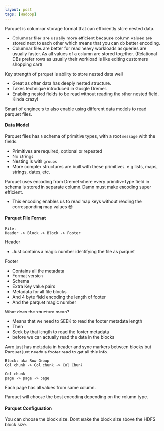 ```yaml
---
layout: post
tags: [Hadoop]
---
```

Parquet is columnar storage format that can efficiently store nested data.
- Columnar files are usually more efficient because column values are stored next to each other which means that you can do better encoding.
- Columnar files are better for read heavy workloads as queries are usually faster. As all values of a column are stored together. (Relational DBs prefer rows as usually their workload is like editing customers shopping cart)

Key strength of parquet is ability to store nested data well.
- Great as often data has deeply nested structure.
- Takes technique introduced in Google Dremel.
- Enabling nested fields to be read without reading the other nested field. Kinda crazy!

Smart of engineers to also enable using different data models to read parquet files.

#### Data Model
Parquet files has a schema of primitive types, with a root `message` with the fields.
- Primitives are required, optional or repeated
- No strings
- Nesting is with `groups`
- More complex structures are built with these primitives. e.g lists, maps, strings, dates, etc.

Parquet uses encoding from Dremel where every primitive type field in schema is stored in separate column. Damn must make encoding super efficient.
- This encoding enables us to read map keys without reading the corresponding map values 😎

#### Parquet File Format

```
File:
Header -> Block -> Block -> Footer
```

Header
- Just contains a magic number identifying the file as parquet 

Footer
- Contains all the metadata 
- Format version
- Schema
- Extra Key value pairs
- Metadata for all file blocks
- And 4 byte field encoding the length of footer
- And the parquet magic number

What does the structure mean?
- Means that we need to SEEK to read the footer metadata length
- Then
- Seek by that length to read the footer metadata
- before we can actually read the data in the blocks

Avro just has metadata in header and sync markers between blocks but Parquet just needs a footer read to get all this info.

```
Block: aka Row Group
Col chunk -> Col chunk -> Col Chunk

Col chunk
page -> page -> page
```

Each page has all values from same column.

Parquet will choose the best encoding depending on the column type.
#### Parquet Configuration
You can choose the block size. Dont make the block size above the HDFS block size.
